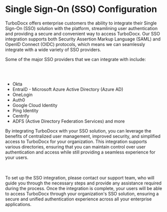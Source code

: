 # Single Sign-On (SSO) Configuration

TurboDocx offers enterprise customers the ability to integrate their Single Sign-On (SSO) solution with the platform, streamlining user authentication and providing a secure and convenient way to access TurboDocx. Our SSO integration supports both Security Assertion Markup Language (SAML) and OpenID Connect (OIDC) protocols, which means we can seamlessly integrate with a wide variety of SSO providers.


Some of the major SSO providers that we can integrate with include:

<br></br>

- Okta
- EntraID - Microsoft Azure Active Directory (Azure AD)
- OneLogin
- Auth0
- Google Cloud Identity
- Ping Identity
- Centrify
- ADFS (Active Directory Federation Services)
and more

By integrating TurboDocx with your SSO solution, you can leverage the benefits of centralized user management, improved security, and simplified access to TurboDocx for your organization. This integration supports various directories, ensuring that you can maintain control over user authentication and access while still providing a seamless experience for your users.

<br></br>
To set up the SSO integration, please contact our support team, who will guide you through the necessary steps and provide any assistance required during the process. Once the integration is complete, your users will be able to access TurboDocx through your organization's SSO solution, ensuring a secure and unified authentication experience across all your enterprise applications.
